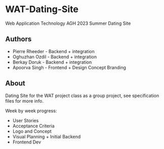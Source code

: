 # WAT-Dating-Site
Web Application Technology AGH 2023 Summer Dating Site

## Authors

- Pierre Rheeder - Backend + integration
- Oghuzhan Ozdil - Backend + integration
- Berkay Doruk - Backend + integration
- Apoorva Singh - Frontend + Design Concept Branding

## About 
Dating Site for the WAT project class as a group project, see specification files for more info.

Week by week progress: 

- User Stories
- Acceptance Criteria
- Logo and Concept
- Visual Planning + Initial Backend
- Frontend Dev